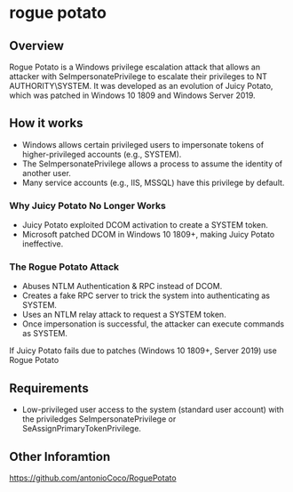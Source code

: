 # rogue potato

## Overview
Rogue Potato is a Windows privilege escalation attack that allows an attacker with SeImpersonatePrivilege to escalate their privileges to NT AUTHORITY\SYSTEM. It was developed as an evolution of Juicy Potato, which was patched in Windows 10 1809 and Windows Server 2019.

## How it works

- Windows allows certain privileged users to impersonate tokens of higher-privileged accounts (e.g., SYSTEM).
- The SeImpersonatePrivilege allows a process to assume the identity of another user.
- Many service accounts (e.g., IIS, MSSQL) have this privilege by default.


### Why Juicy Potato No Longer Works

- Juicy Potato exploited DCOM activation to create a SYSTEM token.
- Microsoft patched DCOM in Windows 10 1809+, making Juicy Potato ineffective.

### The Rogue Potato Attack

- Abuses NTLM Authentication & RPC instead of DCOM.
- Creates a fake RPC server to trick the system into authenticating as SYSTEM.
- Uses an NTLM relay attack to request a SYSTEM token.
- Once impersonation is successful, the attacker can execute commands as SYSTEM.

If Juicy Potato fails due to patches (Windows 10 1809+, Server 2019) use Rogue Potato


## Requirements

- Low-privileged user access to the system (standard user account) with the priviledges SeImpersonatePrivilege or SeAssignPrimaryTokenPrivilege.

## Other Inforamtion

https://github.com/antonioCoco/RoguePotato
